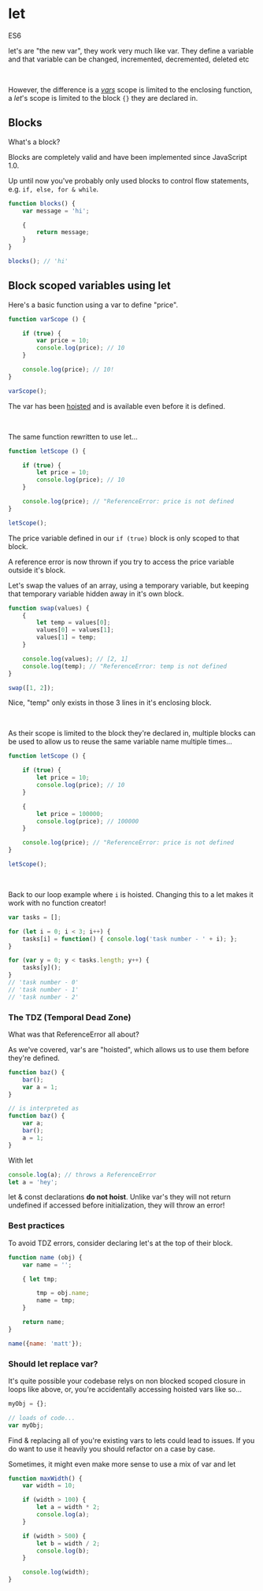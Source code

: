 # let

<div class="spec es6">ES6</div>

let's are "the new var", they work very much like var. They define a variable and that variable can be changed, incremented, decremented, deleted etc

<br/>

However, the difference is a *[vars](/variables/var)* scope is limited to the enclosing function, a *let*'s scope is limited to the block `{}` they are declared in.

## Blocks
What's a block?

Blocks are completely valid and have been implemented since JavaScript 1.0.

Up until now you've probably only used blocks to control flow statements, e.g. `if, else, for & while`.

```javascript
function blocks() {
    var message = 'hi';

    {
        return message;
    }
}

blocks(); // 'hi'
```

## Block scoped variables using let

Here's a basic function using a var to define "price".

```javascript
function varScope () {

    if (true) {
        var price = 10;
        console.log(price); // 10
    }

    console.log(price); // 10!
}

varScope();
```

The var has been [hoisted](/variables/var) and is available even before it is defined.

<br/>

The same function rewritten to use let...

```javascript
function letScope () {

    if (true) {
        let price = 10;
        console.log(price); // 10
    }

    console.log(price); // "ReferenceError: price is not defined
}

letScope();
```
The price variable defined in our `if (true)` block is only scoped to that block.

A reference error is now thrown if you try to access the price variable outside it's block.

Let's swap the values of an array, using a temporary variable, but keeping that temporary variable hidden away in it's own block.

```javascript
function swap(values) {
    {
        let temp = values[0];
        values[0] = values[1];
        values[1] = temp;
    }

    console.log(values); // [2, 1]
    console.log(temp); // "ReferenceError: temp is not defined
}

swap([1, 2]);
```

Nice, "temp" only exists in those 3 lines in it's enclosing block.

<br/>

As their scope is limited to the block they're declared in, multiple blocks can be used to allow us to reuse the same variable name multiple times...

```javascript
function letScope () {

    if (true) {
        let price = 10;
        console.log(price); // 10
    }

    {
        let price = 100000;
        console.log(price); // 100000
    }

    console.log(price); // "ReferenceError: price is not defined
}

letScope();
```

<br />

Back to our loop example where `i` is hoisted. Changing this to a let makes it work with no function creator!

```javascript
var tasks = [];

for (let i = 0; i < 3; i++) {
    tasks[i] = function() { console.log('task number - ' + i); };
}

for (var y = 0; y < tasks.length; y++) {
    tasks[y]();
}
// 'task number - 0'
// 'task number - 1'
// 'task number - 2'
```

### The TDZ (Temporal Dead Zone)
What was that ReferenceError all about?

As we've covered, var's are "hoisted", which allows us to use them before they're defined.
```javascript
function baz() {
    bar();
    var a = 1;
}

// is interpreted as
function baz() {
    var a;
    bar();
    a = 1;
}
```

With let

```javascript
console.log(a); // throws a ReferenceError
let a = 'hey';
```

let & const declarations **do not hoist**. Unlike var's they will not return undefined if accessed before initialization, they will throw an error!

### Best practices
To avoid TDZ errors, consider declaring let's at the top of their block.

```javascript
function name (obj) {
    var name = '';

    { let tmp;

        tmp = obj.name;
        name = tmp;
    }

    return name;
}

name({name: 'matt'});
```

### Should let replace var?
It's quite possible your codebase relys on non blocked scoped closure in loops like above, or, you're accidentally accessing hoisted vars like so...

```javascript
myObj = {};

// loads of code...
var myObj;
```
Find & replacing all of you're existing vars to lets could lead to issues. If you do want to use it heavily you should refactor on a case by case.

Sometimes, it might even make more sense to use a mix of var and let

```javascript
function maxWidth() {
    var width = 10;

    if (width > 100) {
        let a = width * 2;
        console.log(a);
    }

    if (width > 500) {
        let b = width / 2;
        console.log(b);
    }

    console.log(width);
}
```
